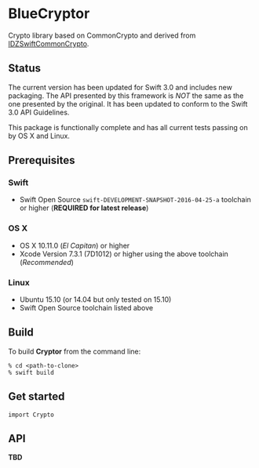 # BlueCryptor
Crypto library based on CommonCrypto and derived from [IDZSwiftCommonCrypto](https://github.com/iosdevzone/IDZSwiftCommonCrypto).

## Status
The current version has been updated for Swift 3.0 and includes new packaging. The API presented by this framework is *NOT* the same as the one presented by the original. It has been updated to conform to the Swift 3.0 API Guidelines.

This package is functionally complete and has all current tests passing on by OS X and Linux.

## Prerequisites

### Swift
* Swift Open Source `swift-DEVELOPMENT-SNAPSHOT-2016-04-25-a` toolchain or higher (**REQUIRED for latest release**)

### OS X

* OS X 10.11.0 (*El Capitan*) or higher
* Xcode Version 7.3.1 (7D1012) or higher using the above toolchain (*Recommended*)

### Linux

* Ubuntu 15.10 (or 14.04 but only tested on 15.10)
* Swift Open Source toolchain listed above

## Build

To build **Cryptor** from the command line:

```
% cd <path-to-clone>
% swift build
```

## Get started

```
import Crypto
```

## API

**TBD**
